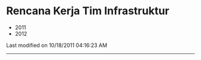 # Rencana Kerja Tim Infrastruktur
  * 2011
  * 2012

Last modified on 10/18/2011 04:16:23 AM

---
 
